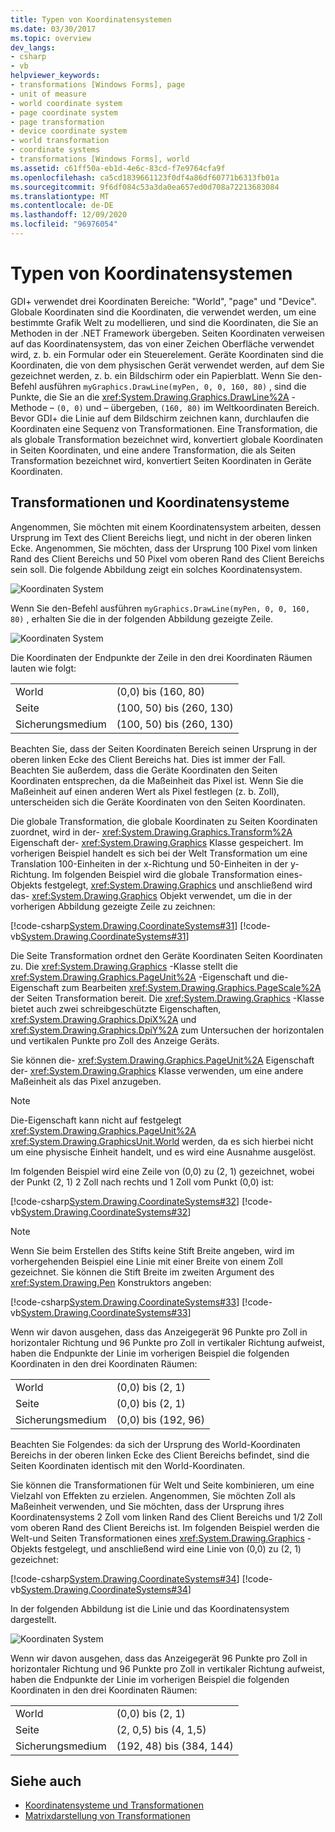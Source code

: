 ```yaml
---
title: Typen von Koordinatensystemen
ms.date: 03/30/2017
ms.topic: overview
dev_langs:
- csharp
- vb
helpviewer_keywords:
- transformations [Windows Forms], page
- unit of measure
- world coordinate system
- page coordinate system
- page transformation
- device coordinate system
- world transformation
- coordinate systems
- transformations [Windows Forms], world
ms.assetid: c61ff50a-eb1d-4e6c-83cd-f7e9764cfa9f
ms.openlocfilehash: ca5cd1839661123f0df4a86df60771b6313fb01a
ms.sourcegitcommit: 9f6df084c53a3da0ea657ed0d708a72213683084
ms.translationtype: MT
ms.contentlocale: de-DE
ms.lasthandoff: 12/09/2020
ms.locfileid: "96976054"
---
```

# <a name="types-of-coordinate-systems"></a>Typen von Koordinatensystemen
GDI+ verwendet drei Koordinaten Bereiche: "World", "page" und "Device". Globale Koordinaten sind die Koordinaten, die verwendet werden, um eine bestimmte Grafik Welt zu modellieren, und sind die Koordinaten, die Sie an Methoden in der .NET Framework übergeben. Seiten Koordinaten verweisen auf das Koordinatensystem, das von einer Zeichen Oberfläche verwendet wird, z. b. ein Formular oder ein Steuerelement. Geräte Koordinaten sind die Koordinaten, die von dem physischen Gerät verwendet werden, auf dem Sie gezeichnet werden, z. b. ein Bildschirm oder ein Papierblatt. Wenn Sie den-Befehl ausführen `myGraphics.DrawLine(myPen, 0, 0, 160, 80)` , sind die Punkte, die Sie an die <xref:System.Drawing.Graphics.DrawLine%2A> -Methode – `(0, 0)` und – übergeben, `(160, 80)` im Weltkoordinaten Bereich. Bevor GDI+ die Linie auf dem Bildschirm zeichnen kann, durchlaufen die Koordinaten eine Sequenz von Transformationen. Eine Transformation, die als globale Transformation bezeichnet wird, konvertiert globale Koordinaten in Seiten Koordinaten, und eine andere Transformation, die als Seiten Transformation bezeichnet wird, konvertiert Seiten Koordinaten in Geräte Koordinaten.  
  
## <a name="transforms-and-coordinate-systems"></a>Transformationen und Koordinatensysteme  
 Angenommen, Sie möchten mit einem Koordinatensystem arbeiten, dessen Ursprung im Text des Client Bereichs liegt, und nicht in der oberen linken Ecke. Angenommen, Sie möchten, dass der Ursprung 100 Pixel vom linken Rand des Client Bereichs und 50 Pixel vom oberen Rand des Client Bereichs sein soll. Die folgende Abbildung zeigt ein solches Koordinatensystem.  
  
 ![Koordinaten System](./media/aboutgdip05-art01.gif "AboutGdip05_art01")  
  
 Wenn Sie den-Befehl ausführen `myGraphics.DrawLine(myPen, 0, 0, 160, 80)` , erhalten Sie die in der folgenden Abbildung gezeigte Zeile.  
  
 ![Koordinaten System](./media/aboutgdip05-art02.gif "AboutGdip05_art02")  
  
 Die Koordinaten der Endpunkte der Zeile in den drei Koordinaten Räumen lauten wie folgt:  
  
|||  
|-|-|  
|World|(0,0) bis (160, 80)|  
|Seite|(100, 50) bis (260, 130)|  
|Sicherungsmedium|(100, 50) bis (260, 130)|  
  
 Beachten Sie, dass der Seiten Koordinaten Bereich seinen Ursprung in der oberen linken Ecke des Client Bereichs hat. Dies ist immer der Fall. Beachten Sie außerdem, dass die Geräte Koordinaten den Seiten Koordinaten entsprechen, da die Maßeinheit das Pixel ist. Wenn Sie die Maßeinheit auf einen anderen Wert als Pixel festlegen (z. b. Zoll), unterscheiden sich die Geräte Koordinaten von den Seiten Koordinaten.  
  
 Die globale Transformation, die globale Koordinaten zu Seiten Koordinaten zuordnet, wird in der- <xref:System.Drawing.Graphics.Transform%2A> Eigenschaft der- <xref:System.Drawing.Graphics> Klasse gespeichert. Im vorherigen Beispiel handelt es sich bei der Welt Transformation um eine Translation 100-Einheiten in der x-Richtung und 50-Einheiten in der y-Richtung. Im folgenden Beispiel wird die globale Transformation eines-Objekts festgelegt, <xref:System.Drawing.Graphics> und anschließend wird das- <xref:System.Drawing.Graphics> Objekt verwendet, um die in der vorherigen Abbildung gezeigte Zeile zu zeichnen:  
  
 [!code-csharp[System.Drawing.CoordinateSystems#31](~/samples/snippets/csharp/VS_Snippets_Winforms/System.Drawing.CoordinateSystems/CS/Class1.cs#31)]
 [!code-vb[System.Drawing.CoordinateSystems#31](~/samples/snippets/visualbasic/VS_Snippets_Winforms/System.Drawing.CoordinateSystems/VB/Class1.vb#31)]  
  
 Die Seite Transformation ordnet den Geräte Koordinaten Seiten Koordinaten zu. Die <xref:System.Drawing.Graphics> -Klasse stellt die <xref:System.Drawing.Graphics.PageUnit%2A> -Eigenschaft und die-Eigenschaft zum Bearbeiten <xref:System.Drawing.Graphics.PageScale%2A> der Seiten Transformation bereit. Die <xref:System.Drawing.Graphics> -Klasse bietet auch zwei schreibgeschützte Eigenschaften, <xref:System.Drawing.Graphics.DpiX%2A> und <xref:System.Drawing.Graphics.DpiY%2A> zum Untersuchen der horizontalen und vertikalen Punkte pro Zoll des Anzeige Geräts.  
  
 Sie können die- <xref:System.Drawing.Graphics.PageUnit%2A> Eigenschaft der- <xref:System.Drawing.Graphics> Klasse verwenden, um eine andere Maßeinheit als das Pixel anzugeben.  
  
> [!NOTE]
> Die-Eigenschaft kann nicht auf festgelegt <xref:System.Drawing.Graphics.PageUnit%2A> <xref:System.Drawing.GraphicsUnit.World> werden, da es sich hierbei nicht um eine physische Einheit handelt, und es wird eine Ausnahme ausgelöst.  
  
 Im folgenden Beispiel wird eine Zeile von (0,0) zu (2, 1) gezeichnet, wobei der Punkt (2, 1) 2 Zoll nach rechts und 1 Zoll vom Punkt (0,0) ist:  
  
 [!code-csharp[System.Drawing.CoordinateSystems#32](~/samples/snippets/csharp/VS_Snippets_Winforms/System.Drawing.CoordinateSystems/CS/Class1.cs#32)]
 [!code-vb[System.Drawing.CoordinateSystems#32](~/samples/snippets/visualbasic/VS_Snippets_Winforms/System.Drawing.CoordinateSystems/VB/Class1.vb#32)]  
  
> [!NOTE]
> Wenn Sie beim Erstellen des Stifts keine Stift Breite angeben, wird im vorhergehenden Beispiel eine Linie mit einer Breite von einem Zoll gezeichnet. Sie können die Stift Breite im zweiten Argument des <xref:System.Drawing.Pen> Konstruktors angeben:  
  
 [!code-csharp[System.Drawing.CoordinateSystems#33](~/samples/snippets/csharp/VS_Snippets_Winforms/System.Drawing.CoordinateSystems/CS/Class1.cs#33)]
 [!code-vb[System.Drawing.CoordinateSystems#33](~/samples/snippets/visualbasic/VS_Snippets_Winforms/System.Drawing.CoordinateSystems/VB/Class1.vb#33)]  
  
 Wenn wir davon ausgehen, dass das Anzeigegerät 96 Punkte pro Zoll in horizontaler Richtung und 96 Punkte pro Zoll in vertikaler Richtung aufweist, haben die Endpunkte der Linie im vorherigen Beispiel die folgenden Koordinaten in den drei Koordinaten Räumen:  
  
|||  
|-|-|  
|World|(0,0) bis (2, 1)|  
|Seite|(0,0) bis (2, 1)|  
|Sicherungsmedium|(0,0) bis (192, 96)|  
  
 Beachten Sie Folgendes: da sich der Ursprung des World-Koordinaten Bereichs in der oberen linken Ecke des Client Bereichs befindet, sind die Seiten Koordinaten identisch mit den World-Koordinaten.  
  
 Sie können die Transformationen für Welt und Seite kombinieren, um eine Vielzahl von Effekten zu erzielen. Angenommen, Sie möchten Zoll als Maßeinheit verwenden, und Sie möchten, dass der Ursprung ihres Koordinatensystems 2 Zoll vom linken Rand des Client Bereichs und 1/2 Zoll vom oberen Rand des Client Bereichs ist. Im folgenden Beispiel werden die Welt-und Seiten Transformationen eines <xref:System.Drawing.Graphics> -Objekts festgelegt, und anschließend wird eine Linie von (0,0) zu (2, 1) gezeichnet:  
  
 [!code-csharp[System.Drawing.CoordinateSystems#34](~/samples/snippets/csharp/VS_Snippets_Winforms/System.Drawing.CoordinateSystems/CS/Class1.cs#34)]
 [!code-vb[System.Drawing.CoordinateSystems#34](~/samples/snippets/visualbasic/VS_Snippets_Winforms/System.Drawing.CoordinateSystems/VB/Class1.vb#34)]  
  
 In der folgenden Abbildung ist die Linie und das Koordinatensystem dargestellt.  
  
 ![Koordinaten System](./media/aboutgdip05-art03.gif "AboutGdip05_art03")  
  
 Wenn wir davon ausgehen, dass das Anzeigegerät 96 Punkte pro Zoll in horizontaler Richtung und 96 Punkte pro Zoll in vertikaler Richtung aufweist, haben die Endpunkte der Linie im vorherigen Beispiel die folgenden Koordinaten in den drei Koordinaten Räumen:  
  
|||  
|-|-|  
|World|(0,0) bis (2, 1)|  
|Seite|(2, 0,5) bis (4, 1,5)|  
|Sicherungsmedium|(192, 48) bis (384, 144)|  
  
## <a name="see-also"></a>Siehe auch

- [Koordinatensysteme und Transformationen](coordinate-systems-and-transformations.md)
- [Matrixdarstellung von Transformationen](matrix-representation-of-transformations.md)
